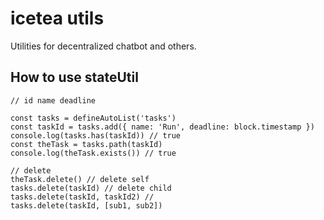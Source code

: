 # icetea utils
Utilities for decentralized chatbot and others.

## How to use stateUtil

```
// id name deadline

const tasks = defineAutoList('tasks')
const taskId = tasks.add({ name: 'Run', deadline: block.timestamp })
console.log(tasks.has(taskId)) // true
const theTask = tasks.path(taskId)
console.log(theTask.exists()) // true

// delete
theTask.delete() // delete self
tasks.delete(taskId) // delete child
tasks.delete(taskId, taskId2) // 
tasks.delete(taskId, [sub1, sub2]) 

```
